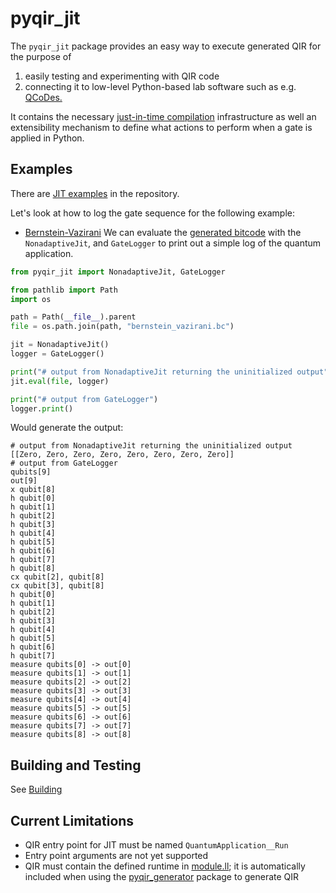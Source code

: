 # pyqir_jit

The `pyqir_jit` package provides an easy way to execute generated QIR for the
purpose of

1. easily testing and experimenting with QIR code
2. connecting it to low-level Python-based lab software such as e.g.
   [QCoDes.](https://qcodes.github.io/Qcodes/user/intro.html)

It contains the necessary [just-in-time
compilation](https://en.wikipedia.org/wiki/Just-in-time_compilation)
infrastructure as well an extensibility mechanism to define what actions to
perform when a gate is applied in Python.

## Examples

There are [JIT
examples](https://github.com/qir-alliance/pyqir/tree/main/examples/jit) in the
repository.

Let's look at how to log the gate sequence for the following example:

- [Bernstein-Vazirani](https://github.com/qir-alliance/pyqir/tree/main/examples/jit/bernstein_vazirani.py)
  We can evaluate the [generated
  bitcode](https://github.com/qir-alliance/pyqir/tree/main/examples/jit/bernstein_vazirani.bc)
  with the `NonadaptiveJit`, and `GateLogger` to print out a simple log of the
  quantum application.

```python
from pyqir_jit import NonadaptiveJit, GateLogger

from pathlib import Path
import os

path = Path(__file__).parent
file = os.path.join(path, "bernstein_vazirani.bc")

jit = NonadaptiveJit()
logger = GateLogger()

print("# output from NonadaptiveJit returning the uninitialized output")
jit.eval(file, logger)

print("# output from GateLogger")
logger.print()
```

Would generate the output:

```text
# output from NonadaptiveJit returning the uninitialized output
[[Zero, Zero, Zero, Zero, Zero, Zero, Zero, Zero]]
# output from GateLogger
qubits[9]
out[9]
x qubit[8]
h qubit[0]
h qubit[1]
h qubit[2]
h qubit[3]
h qubit[4]
h qubit[5]
h qubit[6]
h qubit[7]
h qubit[8]
cx qubit[2], qubit[8]
cx qubit[3], qubit[8]
h qubit[0]
h qubit[1]
h qubit[2]
h qubit[3]
h qubit[4]
h qubit[5]
h qubit[6]
h qubit[7]
measure qubits[0] -> out[0]
measure qubits[1] -> out[1]
measure qubits[2] -> out[2]
measure qubits[3] -> out[3]
measure qubits[4] -> out[4]
measure qubits[5] -> out[5]
measure qubits[6] -> out[6]
measure qubits[7] -> out[7]
measure qubits[8] -> out[8]
```

## Building and Testing

See [Building](https://github.com/qir-alliance/pyqir/blob/main/docs/building.md)

## Current Limitations

- QIR entry point for JIT must be named `QuantumApplication__Run`
- Entry point arguments are not yet supported
- QIR must contain the defined runtime in
  [module.ll](https://github.com/qir-alliance/pyqir/tree/main/qirlib/src/module.ll);
  it is automatically included when using the
  [pyqir_generator](https://github.com/qir-alliance/pyqir/tree/main/pyqir-generator)
  package to generate QIR

